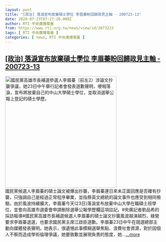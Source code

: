 ```yaml
---
layout: post
title: "[政治] 落淚宣布放棄碩士學位 李眉蓁盼回歸政見主軸 - 200723-13"
date: 2020-07-23T07:27:20.000Z
author: RTI 中央廣播電臺
from: https://www.rti.org.tw/news/view/id/2073223
tags: [ RTI 中央廣播電臺 ]
categories: [ news, RTI 中央廣播電臺 ]
---
```

<!--1595489240000-->
[[政治] 落淚宣布放棄碩士學位 李眉蓁盼回歸政見主軸 - 200723-13](https://www.rti.org.tw/news/view/id/2073223)
------

<div>
<img src="https://static.rti.org.tw/assets/thumbnails/2020/07/23/20200723000042M.jpg" width="360" alt="國民黨高雄市長補選參選人李眉蓁（前左2）涉論文抄襲爭議，她23日中午舉行記者會發表道歉聲明，哽咽落淚，宣布將放棄自己的中山大學碩士學位，並取消選舉公報上登記的碩士學歷。" title="國民黨高雄市長補選參選人李眉蓁（前左2）涉論文抄襲爭議，她23日中午舉行記者會發表道歉聲明，哽咽落淚，宣布將放棄自己的中山大學碩士學位，並取消選舉公報上登記的碩士學歷。"><br>國民黨候選人李眉蓁的碩士論文被爆出抄襲，李眉蓁連日來未正面回應是否確有抄襲，只強調自己是經過正常程序畢業，並指蔡英文總統的論文事件也應受到相同檢驗。由於風波持續擴大，李眉蓁今天(23日)落淚宣布放棄中山大學在職碩士班學位，並會向高雄市選委會申請刪除選舉公報學歷欄這項註記。#央廣記者劉品希的採訪報導#國民黨高雄市長補選候選人李眉蓁的碩士論文抄襲風波越演越烈，綠營要求李眉蓁退選，也要求國民黨主席江啟臣道歉。李眉蓁23日中午在競選總部主動向媒體發表聲明。她表示，很遺憾此事模糊選舉焦點、浪費社會資源，對於因個人不察而造成學術倫理爭議，她要致歉並展現負責的態度，她...<a target="_blank" href="https://www.rti.org.tw/news/view/id/2073223">...more</a>
</div>
